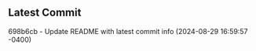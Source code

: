 
## Latest Commit
698b6cb - Update README with latest commit info (2024-08-29 16:59:57 -0400) <Yunxi-Zhou>
